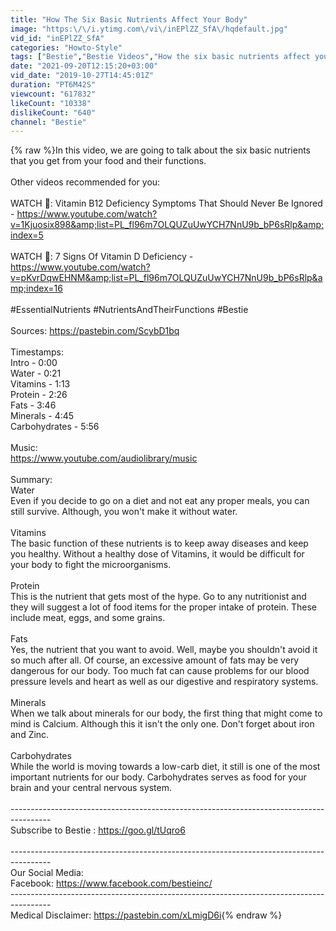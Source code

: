 ```yaml
---
title: "How The Six Basic Nutrients Affect Your Body"
image: "https:\/\/i.ytimg.com\/vi\/inEPlZZ_SfA\/hqdefault.jpg"
vid_id: "inEPlZZ_SfA"
categories: "Howto-Style"
tags: ["Bestie","Bestie Videos","How the six basic nutrients affect your body"]
date: "2021-09-20T12:15:20+03:00"
vid_date: "2019-10-27T14:45:01Z"
duration: "PT6M42S"
viewcount: "617832"
likeCount: "10338"
dislikeCount: "640"
channel: "Bestie"
---
```

{% raw %}In this video, we are going to talk about the six basic nutrients that you get from your food and their functions. <br /><br />Other videos recommended for you:<br /><br />WATCH 🎥: Vitamin B12 Deficiency Symptoms That Should Never Be Ignored - <a rel="nofollow" target="blank" href="https://www.youtube.com/watch?v=1Kjuosix898&amp;list=PL_fl96m7OLQUZuUwYCH7NnU9b_bP6sRlp&amp;index=5">https://www.youtube.com/watch?v=1Kjuosix898&amp;list=PL_fl96m7OLQUZuUwYCH7NnU9b_bP6sRlp&amp;index=5</a><br /><br />WATCH 🎥: 7 Signs Of Vitamin D Deficiency - <a rel="nofollow" target="blank" href="https://www.youtube.com/watch?v=pKvrDqwEHNM&amp;list=PL_fl96m7OLQUZuUwYCH7NnU9b_bP6sRlp&amp;index=16">https://www.youtube.com/watch?v=pKvrDqwEHNM&amp;list=PL_fl96m7OLQUZuUwYCH7NnU9b_bP6sRlp&amp;index=16</a><br /><br />#EssentialNutrients #NutrientsAndTheirFunctions #Bestie<br /><br />Sources: <a rel="nofollow" target="blank" href="https://pastebin.com/ScybD1bq">https://pastebin.com/ScybD1bq</a><br /><br />Timestamps:<br />Intro - 0:00<br />Water - 0:21<br />Vitamins - 1:13<br />Protein - 2:26<br />Fats - 3:46<br />Minerals - 4:45<br />Carbohydrates - 5:56<br /><br />Music:<br /><a rel="nofollow" target="blank" href="https://www.youtube.com/audiolibrary/music">https://www.youtube.com/audiolibrary/music</a><br /><br />Summary:<br />Water<br />Even if you decide to go on a diet and not eat any proper meals, you can still survive. Although, you won't make it without water.<br /><br />Vitamins <br />The basic function of these nutrients is to keep away diseases and keep you healthy. Without a healthy dose of Vitamins, it would be difficult for your body to fight the microorganisms. <br /><br />Protein<br />This is the nutrient that gets most of the hype. Go to any nutritionist and they will suggest a lot of food items for the proper intake of protein. These include meat, eggs, and some grains.<br /><br />Fats<br />Yes, the nutrient that you want to avoid. Well, maybe you shouldn't avoid it so much after all. Of course, an excessive amount of fats may be very dangerous for our body. Too much fat can cause problems for our blood pressure levels and heart as well as our digestive and respiratory systems. <br /><br />Minerals<br />When we talk about minerals for our body, the first thing that might come to mind is Calcium. Although this it isn't the only one. Don't forget about iron and Zinc.<br /><br />Carbohydrates<br />While the world is moving towards a low-carb diet, it still is one of the most important nutrients for our body. Carbohydrates serves as food for your brain and your central nervous system.<br /><br />----------------------------------------------------------------------------------------<br />Subscribe to Bestie : <a rel="nofollow" target="blank" href="https://goo.gl/tUqro6">https://goo.gl/tUqro6</a><br /><br />----------------------------------------------------------------------------------------<br />Our Social Media:<br />Facebook: <a rel="nofollow" target="blank" href="https://www.facebook.com/bestieinc/">https://www.facebook.com/bestieinc/</a><br />----------------------------------------------------------------------------------------<br />Medical Disclaimer: <a rel="nofollow" target="blank" href="https://pastebin.com/xLmigD6i">https://pastebin.com/xLmigD6i</a>{% endraw %}
